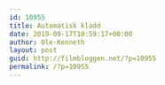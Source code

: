 ```yaml
---
id: 10955
title: Automatisk kladd
date: 2019-09-17T10:59:17+00:00
author: Ole-Kenneth
layout: post
guid: http://filmbloggen.net/?p=10955
permalink: /?p=10955
---
```

